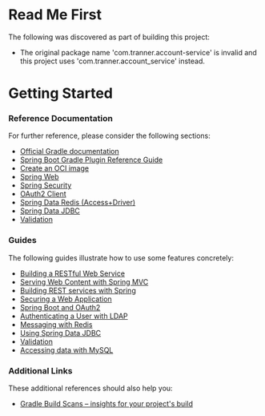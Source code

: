 # Read Me First
The following was discovered as part of building this project:

* The original package name 'com.tranner.account-service' is invalid and this project uses 'com.tranner.account_service' instead.

# Getting Started

### Reference Documentation
For further reference, please consider the following sections:

* [Official Gradle documentation](https://docs.gradle.org)
* [Spring Boot Gradle Plugin Reference Guide](https://docs.spring.io/spring-boot/3.3.11/gradle-plugin)
* [Create an OCI image](https://docs.spring.io/spring-boot/3.3.11/gradle-plugin/packaging-oci-image.html)
* [Spring Web](https://docs.spring.io/spring-boot/3.3.11/reference/web/servlet.html)
* [Spring Security](https://docs.spring.io/spring-boot/3.3.11/reference/web/spring-security.html)
* [OAuth2 Client](https://docs.spring.io/spring-boot/3.3.11/reference/web/spring-security.html#web.security.oauth2.client)
* [Spring Data Redis (Access+Driver)](https://docs.spring.io/spring-boot/3.3.11/reference/data/nosql.html#data.nosql.redis)
* [Spring Data JDBC](https://docs.spring.io/spring-boot/3.3.11/reference/data/sql.html#data.sql.jdbc)
* [Validation](https://docs.spring.io/spring-boot/3.3.11/reference/io/validation.html)

### Guides
The following guides illustrate how to use some features concretely:

* [Building a RESTful Web Service](https://spring.io/guides/gs/rest-service/)
* [Serving Web Content with Spring MVC](https://spring.io/guides/gs/serving-web-content/)
* [Building REST services with Spring](https://spring.io/guides/tutorials/rest/)
* [Securing a Web Application](https://spring.io/guides/gs/securing-web/)
* [Spring Boot and OAuth2](https://spring.io/guides/tutorials/spring-boot-oauth2/)
* [Authenticating a User with LDAP](https://spring.io/guides/gs/authenticating-ldap/)
* [Messaging with Redis](https://spring.io/guides/gs/messaging-redis/)
* [Using Spring Data JDBC](https://github.com/spring-projects/spring-data-examples/tree/master/jdbc/basics)
* [Validation](https://spring.io/guides/gs/validating-form-input/)
* [Accessing data with MySQL](https://spring.io/guides/gs/accessing-data-mysql/)

### Additional Links
These additional references should also help you:

* [Gradle Build Scans – insights for your project's build](https://scans.gradle.com#gradle)


